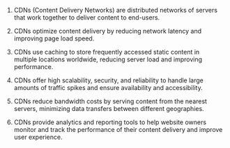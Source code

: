 

1. CDNs (Content Delivery Networks) are distributed networks of servers that work together to deliver content to end-users.

2. CDNs optimize content delivery by reducing network latency and improving page load speed.

3. CDNs use caching to store frequently accessed static content in multiple locations worldwide, reducing server load and improving performance.

4. CDNs offer high scalability, security, and reliability to handle large amounts of traffic spikes and ensure availability and accessibility.

5. CDNs reduce bandwidth costs by serving content from the nearest servers, minimizing data transfers between different geographies.

6. CDNs provide analytics and reporting tools to help website owners monitor and track the performance of their content delivery and improve user experience.